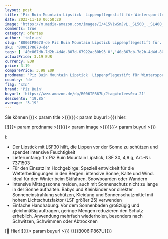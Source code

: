 ```yaml
---
layout: post
title: 'Piz Buin Mountain Lipstick  Lippenpflegestift für Wintersportler  Sonnenschutz für die Lippen  LSF 30 | 4.9 g  1er Pack '
date: 2023-11-10 06:50:20
image: 'https://m.media-amazon.com/images/I/415V1wSmJvL._SL500_._SL400_.jpg'
comments: true
category: ofertas
author: 'tole.es'
slug: 'B006IP867U-de Piz Buin Mountain Lipstick Lippenpflegestift für...'
sku: 'B006IP867U-de'
tags: [ '40c867db-7d2b-4d4d-807d-67922ac30b93_0','40c867db-7d2b-4d4d-807d-67922ac30b93_9401','5ab888ec-3252-4b9c-93a6-040061f9f9bc_0','5ab888ec-3252-4b9c-93a6-040061f9f9bc_2101','5ab888ec-3252-4b9c-93a6-040061f9f9bc_4501','Arborist Merchandising Root','Beauty','Beliebtesten: Drogerie & Körperpflege','Drogerie & Beauty: Gutscheinaktion 5 EUR geschenkt','Drogerie & Körperpflege','Kosmetik','Lippen','Lippenstifte','Make-Up','Self Service','Special Features Stores','consumablesbeauty','piz buin','🇩🇪', ]
actualPrice: 3.19 EUR
currency: EUR
price: 3.19
comparePrice: 3.98 EUR
prodname: 'Piz Buin Mountain Lipstick  Lippenpflegestift für Wintersportler  Sonnenschutz für die Lippen  LSF 30 | 4.9 g  1er Pack '
country: 'de'
flag: '🇩🇪'
brand: 'Piz Buin'
buyurl: 'https://www.amazon.de/dp/B006IP867U/?tag=tolees0ca-21'
descuento: '19.85'
average: '3.19'
---
```


Sie können [{{< param title >}}]({{< param buyurl >}}) hier:

[![{{< param prodname >}}]({{< param image >}})]({{< param buyurl >}})

ℹ️:

- Der Lipstick mit LSF30 hilft, die Lippen vor der Sonne zu schützen und spendet intensive Feuchtigkeit
- Lieferumfang: 1 x Piz Buin Mountain Lipstick, LSF 30, 4,9 g, Art.-Nr. 7371503
- Für den Einsatz im Hochgebirge: Speziell entwickelt für die Wetterbedingungen in den Bergen: intensive Sonne, Kälte und Wind. Ideal für den Winter beim Skifahren, Snowboarden oder Wandern
- Intensive Mittagssonne meiden, auch mit Sonnenschutz nicht zu lange in der Sonne aufhalten. Babys und Kleinkinder vor direkter Sonneneinstrahlung schützen, Kleidung und Sonnenschutzmittel mit hohem Lichtschutzfaktor (LSF größer 25) verwenden
- Einfache Handhabung: Vor dem Sonnenbaden großzügig und gleichmäßig auftragen, geringe Mengen reduzieren den Schutz erheblich. Anwendung mehrfach wiederholen, besonders nach Schwitzen, Schwimmen oder Abtrocknen

[🛒 Hier!!]({{< param buyurl >}})
{{<world>}}B006IP867U{{</world>}}
